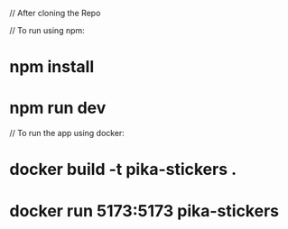 // After cloning the Repo

// To run using npm:

# npm install

# npm run dev

// To run the app using docker:

# docker build -t pika-stickers .

# docker run 5173:5173 pika-stickers
